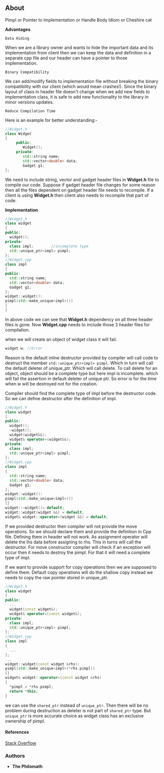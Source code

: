 ## About
Pimpl or Pointer to Implementation or Handle Body Idiom or Cheshire cat

**Advantages**

`Data Hiding`

When we are a library owner and wants to hide the important data and its implementation from client then we can keep the data and definition in a separate cpp file and our header can have a pointer to those implementation.

`Binary Compatibility`

We can add/modify fields to implementation file without breaking the binary compatibility with our client (which would mean crashes!). Since the binary layout of class in header file doesn't change when we add new fields to implementation class, it is safe to add new functionality to the library in minor versions updates.

`Reduce Compilation Time`

Here is an example for better understanding:-
```cpp
//Widget.h
class Widget
{
     public:
        Widget();
     private:
        std::string name;
        std::vector<double> data;
        Gadget g1;
};
```
We need to include string, vector and gadget header files in **Widget.h** file to compile our code. Suppose if gadget header file changes for some reason then all the files dependent on gadget header file needs to recompile. If a client is using **Widget.h** then client also needs to recompile that part of code.

**Implementation**

```cpp
//Widget.h
class widget
{
public:
  widget();
private:
  class impl;        //incomplete type
  std::unique_ptr<impl> pimpl;
};
//Widget.cpp
class impl
{
public:
  std::string name;
  std::vector<double> data;
  Gadget g1;
};
widget::widget():
pimpl(std::make_unique<impl>())
{
}
```
In above code we can see that **Widget.h** dependency on all three header files is gone. Now **Widget.cpp** needs to include those 3 header files for compilation.

when we will create an object of widget class it will fail.
```cpp
widget w; //Error
```
Reason is the default inline destructor provided by compiler will call code to destruct the member `std::unique_ptr<impl> pimpl`. Which in turn will call the default deleter of unique_ptr. Which will call delete. To call delete for an object, object should be a complete type but here impl is incomplete. which will fail the assertion in default deleter of unique ptr. So error is for the time when w will be destroyed not for the creation.

Compiler should find the complete type of impl before the destructor code. So we can define destructor after the definition of impl.
```cpp
//Widget.h
class widget
{
public:
  widget();
  ~widget();
  widget(widget&&);
  widget& operator=(widget&&);
private:
  class impl;
  std::unique_ptr<impl> pimpl;
};
//Widget.cpp
class impl
{
  std::string name;
  std::vector<double> data;
  Gadget g1;
};
widget::widget():
pimpl(std::make_unique<impl>())
{}
widget::~widget()= default;
widget::widget(widget &&) = default;
widget& widget::operator=(widget &&) = default;
```
If we provided destructor then compiler will not provide the move operations. So we should declare them and provide the definition in Cpp file. Defining them in header will not work. As assignment operator will delete the lhs data before assigning to rhs. This in turns will call the destructor.
For move constructor compiler will check if an exception will occur then it needs to destroy the pimpl. For that it will need a complete type of impl.

If we want to provide support for copy operations then we are supposed to define them. Default copy operations will do the shallow copy instead we needs to copy the raw pointer stored in unique_ptr.
```cpp
//Widget.h
class widget
{
public:
  ...
  widget(const widget&);
  widget& operator=(const widget&);
private:
  class impl;
  std::unique_ptr<impl> pimpl;
};
//Widget.cpp
class impl
{
  ...
};
...
widget::widget(const widget &rhs):
pimpl(std::make_unique<impl>(*rhs.pimpl))
{}
widget& widget::operator=(const widget &rhs)
{
  *pimpl = *rhs.pimpl;
  return *this;
}
```

we can use the `shared_ptr` instead of `unique_ptr`. Then there will be no problem during destruction as deleter is not part of `shared_ptr` type. But `unique_ptr` is more accurate choice as widget class has an exclusive ownership of pimpl.

#### References
[Stack Overflow](https://stackoverflow.com/questions/8972588/is-the-pimpl-idiom-really-used-in-practice)

### Authors

* **The Philomath**
